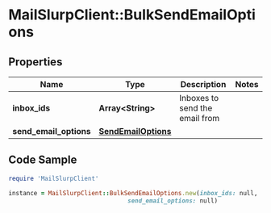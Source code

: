 # MailSlurpClient::BulkSendEmailOptions

## Properties

Name | Type | Description | Notes
------------ | ------------- | ------------- | -------------
**inbox_ids** | **Array&lt;String&gt;** | Inboxes to send the email from | 
**send_email_options** | [**SendEmailOptions**](SendEmailOptions) |  | 

## Code Sample

```ruby
require 'MailSlurpClient'

instance = MailSlurpClient::BulkSendEmailOptions.new(inbox_ids: null,
                                 send_email_options: null)
```


